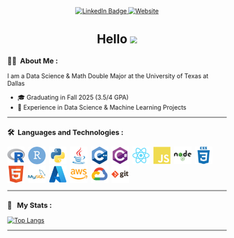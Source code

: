 <div id="badges" align="center">
  <a href="https://www.linkedin.com/in/adityasrinath3" target="_blank">
    <img src="https://img.shields.io/badge/LinkedIn-blue?style=for-the-badge&logo=linkedin&logoColor=white" alt="LinkedIn Badge"/>
  </a>
  <a href="https://www.github.com/adityasrinath" target="_blank">
    <img src="https://img.shields.io/badge/-Portfolio%20Website-000e40?style=for-the-badge&" alt="Website"/>
  </a>
</div>

<h1 align="center">Hello <img src="https://media.giphy.com/media/hvRJCLFzcasrR4ia7z/giphy.gif" width="40"></h1>

### :man_technologist: &nbsp;About Me :

I am a Data Science & Math Double Major at the University of Texas at Dallas

- 🎓 Graduating in Fall 2025 (3.5/4 GPA)
- 🔧 Experience in Data Science & Machine Learning Projects

---

### 🛠 &nbsp;Languages and Technologies :

<p>
<img src="https://github.com/devicons/devicon/blob/master/icons/r/r-original.svg" title="R" alt="R" width="40" height="40"/>&nbsp;
<img src="https://github.com/devicons/devicon/blob/master/icons/rstudio/rstudio-original.svg" title="R Studio" alt="R Studio" width="40" height="40"/>&nbsp;
<img src="https://github.com/devicons/devicon/blob/master/icons/python/python-original.svg" title="Python" alt="Python" width="40" height="40"/>&nbsp;
<img src="https://github.com/devicons/devicon/blob/master/icons/java/java-original.svg" title="Java" alt="Java" width="40" height="40"/>&nbsp;
<img src="https://github.com/devicons/devicon/blob/master/icons/cplusplus/cplusplus-original.svg" title="C++" alt="C++" width="40" height="40"/>&nbsp;
<img src="https://github.com/devicons/devicon/blob/master/icons/csharp/csharp-original.svg" title="C#" alt="C#" width="40" height="40"/>&nbsp;
<img src="https://github.com/devicons/devicon/blob/master/icons/react/react-original.svg" title="React" alt="React" width="40" height="40"/>&nbsp;
<img src="https://github.com/devicons/devicon/blob/master/icons/javascript/javascript-plain.svg" title="JavaScript" alt="JavaScript" width="40" height="40"/>&nbsp;
<img src="https://github.com/devicons/devicon/blob/master/icons/nodejs/nodejs-original-wordmark.svg" title="NodeJS" alt="NodeJS" width="40" height="40"/>&nbsp;
<img src="https://github.com/devicons/devicon/blob/master/icons/css3/css3-plain-wordmark.svg"  title="CSS3" alt="CSS" width="40" height="40"/>&nbsp;
<img src="https://github.com/devicons/devicon/blob/master/icons/html5/html5-original.svg" title="HTML5" alt="HTML" width="40" height="40"/>&nbsp;
<img src="https://github.com/devicons/devicon/blob/master/icons/mysql/mysql-original-wordmark.svg" title="MySQL"  alt="MySQL" width="40" height="40"/>&nbsp;
<img src="https://github.com/devicons/devicon/blob/master/icons/azure/azure-original.svg" title="Azure"  alt="Azure" width="40" height="40"/>&nbsp;
<img src="https://github.com/devicons/devicon/blob/master/icons/amazonwebservices/amazonwebservices-plain-wordmark.svg" title="AWS" alt="AWS" width="40" height="40"/>&nbsp;
<img src="https://github.com/devicons/devicon/blob/master/icons/googlecloud/googlecloud-original.svg" title="GCP"  alt="GCP" width="40" height="40"/>&nbsp;
<img src="https://github.com/devicons/devicon/blob/master/icons/git/git-original-wordmark.svg" title="Git" **alt="Git" width="40" height="40"/>&nbsp;
</p>

---

### 📓 &nbsp; My Stats :

[![Top Langs](https://github-readme-stats.vercel.app/api/top-langs/?username=adityasrinath&hide=html,jupyter%20notebook&layout=compact&theme=algolia)](https://github.com/anuraghazra/github-readme-stats)

---
